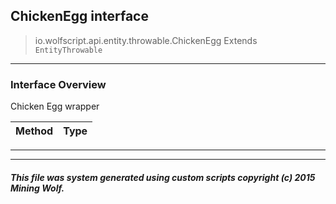 ## ChickenEgg __interface__

>io.wolfscript.api.entity.throwable.ChickenEgg
>Extends `EntityThrowable`

---

### Interface Overview

Chicken Egg wrapper

Method | Type   
--- | :--- 



---

---


##### This file was system generated using custom scripts copyright (c) 2015 Mining Wolf.
	

